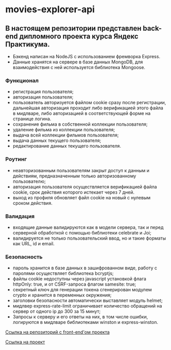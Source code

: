 # movies-explorer-api

## В настоящем репозитории представлен back-end дипломного проекта курса Яндекс Практикума.

- Бэкенд написан на NodeJS с использованием фремворка Express.
- Данные хранятся на сервере в базе данных MongoDB, для взаимодействия с ней используется библиотека Mongoose.

### Функционал

- регистрация пользователя;
- авторизация пользователя;
- пользователь авторизуется файлом cookie сразу после регистрации, дальнейшая авторизация проходит либо верификацией этого файла в мидлваре, либо авторизацией в соответствующей форме на странице логина.
- сохранение фильма в собственной коллекции пользователя;
- удаление фильма из коллекции пользователя;
- выдача всей коллекции фильмов пользователя;
- выдача данных текущего пользователя;
- редактирование данных текущего пользователя.

### Роутинг

- неавторизованным пользователям закрыт доступ к данным и действиям, предназначенным только авторизованному пользователю;
- авторизация пользователя осуществляется верификацией файла cookie, срок действия которого истекает через 7 дней.
- выход из профиля обновляет файл cookie на новый с нулевым сроком действия.

### Валидация

- входящие данные валидируются как в модели сервера, так и перед серверной обработкой с помощью библиотеки celebrate и Joi;
- валидируется не только пользовательский ввод, но и такие форматы как URL, id и email.

### Безопасность

- пароль хранится в базе данных в зашифрованном виде, работу с паролями осуществляет библиотека bcryptjs;
- файлы cookie недоступны через javascript установкой флага httpOnly: true, и от CSRF-запроса флагом samesite: true;
- секретный ключ для генерации токена сгенерирован модулем crypto и хранится в переменных окружения;
- заголовки безопасности автоматически выставляет модуль helmet;
- мидлвер express-rate-limit ограничивает количество обращений на сервер от одного ip до 300 за 15 минут;
- Запросы к серверу и его ответы на них, в том числе ошибки, логируются в мидлваре библиотеками winston и express-winston.

[Ссылка на репозиторий с front-end'ом проекта](https://github.com/Ivan1Vasilyev/movies-explorer-frontend)

[Ссылка на проект](https://shaloban.students.nomoredomains.club/)
